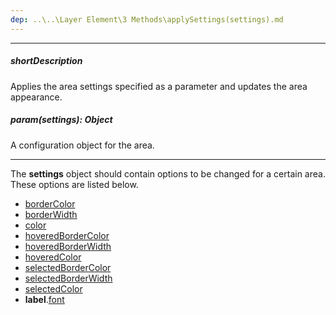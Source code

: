 ```yaml
---
dep: ..\..\Layer Element\3 Methods\applySettings(settings).md
---
```

---
##### shortDescription
Applies the area settings specified as a parameter and updates the area appearance.

##### param(settings): Object
A configuration object for the area.

---
The **settings** object should contain options to be changed for a certain area. These options are listed below.

- [borderColor](/api-reference/20%20Data%20Visualization%20Widgets/dxVectorMap/1%20Configuration/areaSettings/borderColor.md '/Documentation/ApiReference/Data_Visualization_Widgets/dxVectorMap/Configuration/areaSettings/#borderColor')
- [borderWidth](/api-reference/20%20Data%20Visualization%20Widgets/dxVectorMap/1%20Configuration/areaSettings/borderWidth.md '/Documentation/ApiReference/Data_Visualization_Widgets/dxVectorMap/Configuration/areaSettings/#borderWidth')
- [color](/api-reference/20%20Data%20Visualization%20Widgets/dxVectorMap/1%20Configuration/areaSettings/color.md '/Documentation/ApiReference/Data_Visualization_Widgets/dxVectorMap/Configuration/areaSettings/#color')
- [hoveredBorderColor](/api-reference/20%20Data%20Visualization%20Widgets/dxVectorMap/1%20Configuration/areaSettings/hoveredBorderColor.md '/Documentation/ApiReference/Data_Visualization_Widgets/dxVectorMap/Configuration/areaSettings/#hoveredBorderColor')
- [hoveredBorderWidth](/api-reference/20%20Data%20Visualization%20Widgets/dxVectorMap/1%20Configuration/areaSettings/hoveredBorderWidth.md '/Documentation/ApiReference/Data_Visualization_Widgets/dxVectorMap/Configuration/areaSettings/#hoveredBorderWidth')
- [hoveredColor](/api-reference/20%20Data%20Visualization%20Widgets/dxVectorMap/1%20Configuration/areaSettings/hoveredColor.md '/Documentation/ApiReference/Data_Visualization_Widgets/dxVectorMap/Configuration/areaSettings/#hoveredColor')
- [selectedBorderColor](/api-reference/20%20Data%20Visualization%20Widgets/dxVectorMap/1%20Configuration/areaSettings/selectedBorderColor.md '/Documentation/ApiReference/Data_Visualization_Widgets/dxVectorMap/Configuration/areaSettings/#selectedBorderColor')
- [selectedBorderWidth](/api-reference/20%20Data%20Visualization%20Widgets/dxVectorMap/1%20Configuration/areaSettings/selectedBorderWidth.md '/Documentation/ApiReference/Data_Visualization_Widgets/dxVectorMap/Configuration/areaSettings/#selectedBorderWidth')
- [selectedColor](/api-reference/20%20Data%20Visualization%20Widgets/dxVectorMap/1%20Configuration/areaSettings/selectedColor.md '/Documentation/ApiReference/Data_Visualization_Widgets/dxVectorMap/Configuration/areaSettings/#selectedColor')
- **label**.[font](/api-reference/20%20Data%20Visualization%20Widgets/dxVectorMap/1%20Configuration/areaSettings/label/font '/Documentation/ApiReference/Data_Visualization_Widgets/dxVectorMap/Configuration/areaSettings/label/font/')